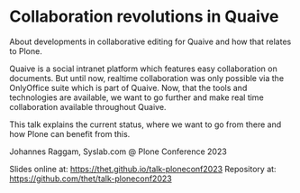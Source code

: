 # Collaboration revolutions in Quaive

About developments in collaborative editing for Quaive and how that relates to Plone.

Quaive is a social intranet platform which features easy collaboration on documents. But until now, realtime collaboration was only possible via the OnlyOffice suite which is part of Quaive. Now, that the tools and technologies are available, we want to go further and make real time collaboration available throughout Quaive.

This talk explains the current status, where we want to go from there and how Plone can benefit from this.


Johannes Raggam, Syslab.com @ Plone Conference 2023

Slides online at: https://thet.github.io/talk-ploneconf2023
Repository at:    https://github.com/thet/talk-ploneconf2023
